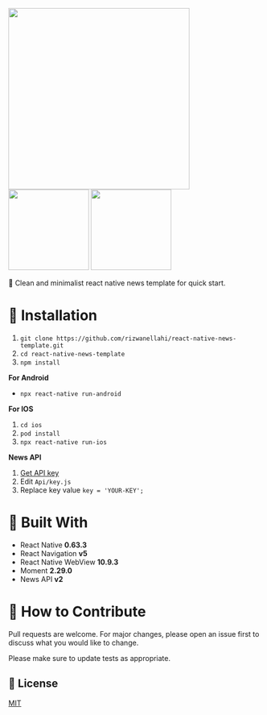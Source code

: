 <p align="left">
  <img width="360" src="https://svgshare.com/i/QsD.svg">
  <img width="160" src="https://media.giphy.com/media/XW37e9g6MWkCXm98zm/giphy.gif">
  <img width="160" src="https://media.giphy.com/media/wrESH6f4HwZdiBpNUe/giphy.gif">
</p>

 :iphone: Clean and minimalist react native news template for quick start.
#
# 🚀 Installation

1. `git clone https://github.com/rizwanellahi/react-native-news-template.git`
2. `cd react-native-news-template`
3. `npm install`

**For Android**
* `npx react-native run-android`

**For IOS**
1.  `cd ios`
2.  `pod install`
3.  `npx react-native run-ios`

**News API**
1. [Get API key](https://newsapi.org/docs)
2. Edit ```Api/key.js```
3. Replace key value ```key = 'YOUR-KEY';```

# 🔨 Built With
- React Native **0.63.3**
- React Navigation **v5**
- React Native WebView **10.9.3**
- Moment **2.29.0**
- News API **v2**

# 👏 How to Contribute
Pull requests are welcome. For major changes, please open an issue first to discuss what you would like to change.

Please make sure to update tests as appropriate.

## 📄 License
[MIT](https://github.com/rizwanellahi/react-native-news-template/blob/main/LICENSE)
